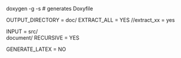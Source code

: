 doxygen -g -s # generates Doxyfile



OUTPUT_DIRECTORY       = doc/
EXTRACT_ALL            = YES
//extract_xx = yes

INPUT                  = src/ \
						 document/
RECURSIVE = YES

GENERATE_LATEX         = NO

